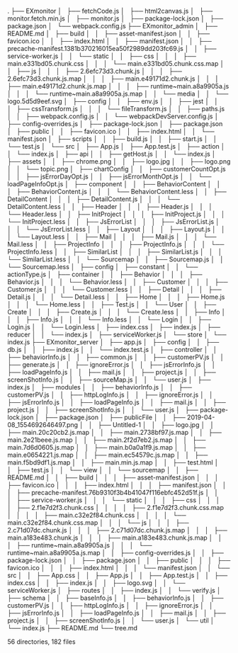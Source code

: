 .
├── EXmonitor
│   ├── fetchCode.js
│   ├── html2canvas.js
│   ├── monitor.fetch.min.js
│   ├── monitor.js
│   ├── package-lock.json
│   ├── package.json
│   └── webpack.config.js
├── EXmonitor_admin
│   ├── README.md
│   ├── build
│   │   ├── asset-manifest.json
│   │   ├── favicon.ico
│   │   ├── index.html
│   │   ├── manifest.json
│   │   ├── precache-manifest.1381b370216015ea50f2989dd203fc69.js
│   │   ├── service-worker.js
│   │   └── static
│   │       ├── css
│   │       │   ├── main.e331bd05.chunk.css
│   │       │   └── main.e331bd05.chunk.css.map
│   │       ├── js
│   │       │   ├── 2.6efc73d3.chunk.js
│   │       │   ├── 2.6efc73d3.chunk.js.map
│   │       │   ├── main.e49171d2.chunk.js
│   │       │   ├── main.e49171d2.chunk.js.map
│   │       │   ├── runtime~main.a8a9905a.js
│   │       │   └── runtime~main.a8a9905a.js.map
│   │       └── media
│   │           └── logo.5d5d9eef.svg
│   ├── config
│   │   ├── env.js
│   │   ├── jest
│   │   │   ├── cssTransform.js
│   │   │   └── fileTransform.js
│   │   ├── paths.js
│   │   ├── webpack.config.js
│   │   └── webpackDevServer.config.js
│   ├── config-overrides.js
│   ├── package-lock.json
│   ├── package.json
│   ├── public
│   │   ├── favicon.ico
│   │   ├── index.html
│   │   └── manifest.json
│   ├── scripts
│   │   ├── build.js
│   │   ├── start.js
│   │   └── test.js
│   └── src
│       ├── App.js
│       ├── App.test.js
│       ├── action
│       │   └── index.js
│       ├── api
│       │   ├── getHost.js
│       │   └── index.js
│       ├── assets
│       │   ├── chrome.png
│       │   ├── logo.jpg
│       │   ├── logo.png
│       │   └── topic.png
│       ├── chartConfig
│       │   ├── customerCountOpt.js
│       │   ├── jsErrorDayOpt.js
│       │   ├── jsErrorMonthOpt.js
│       │   └── loadPageInfoOpt.js
│       ├── component
│       │   ├── BehaviorContent
│       │   │   ├── BehaviorContent.js
│       │   │   └── BehaviorContent.less
│       │   ├── DetailContent
│       │   │   ├── DetailContent.js
│       │   │   └── DetailContent.less
│       │   ├── Header
│       │   │   ├── Header.js
│       │   │   └── Header.less
│       │   ├── InitProject
│       │   │   ├── InitProject.js
│       │   │   └── InitProject.less
│       │   ├── JsErrorList
│       │   │   ├── JsErrorList.js
│       │   │   └── JsErrorList.less
│       │   ├── Layout
│       │   │   ├── Layout.js
│       │   │   └── Layout.less
│       │   ├── Mail
│       │   │   ├── Mail.js
│       │   │   └── Mail.less
│       │   ├── ProjectInfo
│       │   │   ├── ProjectInfo.js
│       │   │   └── ProjectInfo.less
│       │   ├── SimilarList
│       │   │   ├── SimilarList.js
│       │   │   └── SimilarList.less
│       │   └── Sourcemap
│       │       ├── Sourcemap.js
│       │       └── Sourcemap.less
│       ├── config
│       ├── constant
│       │   └── actionType.js
│       ├── container
│       │   ├── Behavior
│       │   │   ├── Behavior.js
│       │   │   └── Behavior.less
│       │   ├── Customer
│       │   │   ├── Customer.js
│       │   │   └── Customer.less
│       │   ├── Detail
│       │   │   ├── Detail.js
│       │   │   └── Detail.less
│       │   ├── Home
│       │   │   ├── Home.js
│       │   │   └── Home.less
│       │   ├── Test.js
│       │   └── User
│       │       ├── Create
│       │       │   ├── Create.js
│       │       │   └── Create.less
│       │       ├── Info
│       │       │   ├── Info.js
│       │       │   └── Info.less
│       │       └── Login
│       │           ├── Login.js
│       │           └── Login.less
│       ├── index.css
│       ├── index.js
│       ├── reducer
│       │   └── index.js
│       ├── serviceWorker.js
│       └── store
│           └── index.js
├── EXmonitor_server
│   ├── app.js
│   ├── config
│   │   ├── db.js
│   │   ├── index.js
│   │   └── index.test.js
│   ├── controller
│   │   ├── behaviorInfo.js
│   │   ├── common.js
│   │   ├── customerPV.js
│   │   ├── generate.js
│   │   ├── ignoreError.js
│   │   ├── jsErrorInfo.js
│   │   ├── loadPageInfo.js
│   │   ├── mail.js
│   │   ├── project.js
│   │   ├── screenShotInfo.js
│   │   ├── sourceMap.js
│   │   └── user.js
│   ├── index.js
│   ├── modules
│   │   ├── behaviorInfo.js
│   │   ├── customerPV.js
│   │   ├── httpLogInfo.js
│   │   ├── ignoreError.js
│   │   ├── jsErrorInfo.js
│   │   ├── loadPageInfo.js
│   │   ├── mail.js
│   │   ├── project.js
│   │   ├── screenShotInfo.js
│   │   └── user.js
│   ├── package-lock.json
│   ├── package.json
│   ├── publicFile
│   │   ├── 2019-04-08_1554692646497.png
│   │   ├── Untitled-1
│   │   ├── logo.jpg
│   │   ├── main.20c20cb2.js.map
│   │   ├── main.2738bf97.js.map
│   │   ├── main.2e21beee.js.map
│   │   ├── main.2f2d7eb2.js.map
│   │   ├── main.7d6d0605.js.map
│   │   ├── main.b0a0a1f9.js.map
│   │   ├── main.e0654221.js.map
│   │   ├── main.ec54579c.js.map
│   │   ├── main.f5bd9df1.js.map
│   │   ├── main.min.js.map
│   │   ├── test.html
│   │   ├── test.js
│   │   └── view
│   │       └── sourcemap
│   │           ├── README.md
│   │           ├── build
│   │           │   ├── asset-manifest.json
│   │           │   ├── favicon.ico
│   │           │   ├── index.html
│   │           │   ├── manifest.json
│   │           │   ├── precache-manifest.76b9310f3b4b41047f116ebfc452d51f.js
│   │           │   ├── service-worker.js
│   │           │   └── static
│   │           │       ├── css
│   │           │       │   ├── 2.f1e7d2f3.chunk.css
│   │           │       │   ├── 2.f1e7d2f3.chunk.css.map
│   │           │       │   ├── main.c32e2f84.chunk.css
│   │           │       │   └── main.c32e2f84.chunk.css.map
│   │           │       └── js
│   │           │           ├── 2.c71d07dc.chunk.js
│   │           │           ├── 2.c71d07dc.chunk.js.map
│   │           │           ├── main.a183e483.chunk.js
│   │           │           ├── main.a183e483.chunk.js.map
│   │           │           ├── runtime~main.a8a9905a.js
│   │           │           └── runtime~main.a8a9905a.js.map
│   │           ├── config-overrides.js
│   │           ├── package-lock.json
│   │           ├── package.json
│   │           ├── public
│   │           │   ├── favicon.ico
│   │           │   ├── index.html
│   │           │   └── manifest.json
│   │           └── src
│   │               ├── App.css
│   │               ├── App.js
│   │               ├── App.test.js
│   │               ├── index.css
│   │               ├── index.js
│   │               ├── logo.svg
│   │               └── serviceWorker.js
│   ├── routes
│   │   ├── index.js
│   │   └── verify.js
│   ├── schema
│   │   ├── baseInfo.js
│   │   ├── behaviorInfo.js
│   │   ├── customerPV.js
│   │   ├── httpLogInfo.js
│   │   ├── ignoreError.js
│   │   ├── jsErrorInfo.js
│   │   ├── loadPageInfo.js
│   │   ├── mail.js
│   │   ├── project.js
│   │   ├── screenShotInfo.js
│   │   └── user.js
│   └── util
│       └── index.js
├── README.md
└── tree.md

56 directories, 182 files
